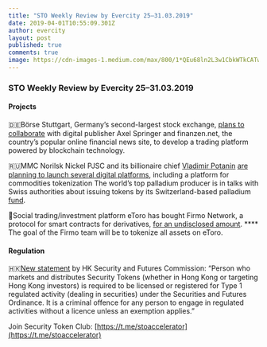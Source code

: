 ```yaml
---
title: "STO Weekly Review by Evercity 25–31.03.2019"
date: 2019-04-01T10:55:09.301Z
author: evercity
layout: post
published: true
comments: true
image: https://cdn-images-1.medium.com/max/800/1*QEu68ln2L3w1CbkWTkCATw.png
---
```


### **STO Weekly Review by Evercity 25–31.03.2019**


#### Projects

🇩🇪Börse Stuttgart, Germany’s second-largest stock exchange, [plans to collaborate](https://www.ethnews.com/amp/german-stock-exchange-boerse-stuttgart-to-develop-blockchain-powered-trading-platform) with digital publisher Axel Springer and finanzen.net, the country’s popular online financial news site, to develop a trading platform powered by blockchain technology.

🇷🇺MMC Norilsk Nickel PJSC and its billionaire chief [Vladimir Potanin](https://www.bloomberg.com/billionaires/id/1642676) [are planning to launch several digital platforms](https://www.bloomberg.com/news/articles/2019-03-27/russian-tycoon-potanin-plans-crypto-tokens-backed-by-palladium?utm_source=securitytoken-it-newsletter), including a platform for commodities tokenization The world’s top palladium producer is in talks with Swiss authorities about issuing tokens by its Switzerland-based palladium [fund](https://www.bloomberg.com/news/terminal/PNJ2DI6TTDS3).

💸Social trading/investment platform eToro has bought Firmo Network, a protocol for smart contracts for derivatives, [for an undisclosed amount](https://techcrunch.com/2019/03/25/social-investment-platform-etoro-acquires-smart-contract-startup-firmo/?utm_source=securitytoken-it-newsletter). **** The goal of the Firmo team will be to tokenize all assets on eToro.

#### Regulation

🇭🇰[New statement](https://www.sfc.hk/web/EN/news-and-announcements/policy-statements-and-announcements/statement-on-security-token-offerings.html?fbclid=IwAR0Zb0Vw5HJR5rmMkXWgKcCy-5sVe1pn4SRTndjMRaGO-5e2Jyujxj51JBo) by HK Security and Futures Commission: “Person who markets and distributes Security Tokens (whether in Hong Kong or targeting Hong Kong investors) is required to be licensed or registered for Type 1 regulated activity (dealing in securities) under the Securities and Futures Ordinance. It is a criminal offence for any person to engage in regulated activities without a licence unless an exemption applies.”

Join Security Token Club: [https://t.me/stoaccelerator](https://t.me/stoaccelerator)
